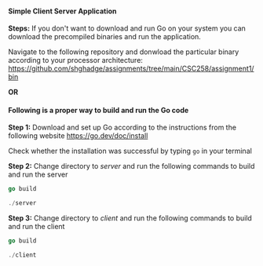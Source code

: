 #### Simple Client Server Application

**Steps:**
If you don't want to download and run Go on your system you can download the precompiled binaries and run the application.

Navigate to the following repository and donwload the particular binary according to your processor architecture:
https://github.com/shghadge/assignments/tree/main/CSC258/assignment1/bin

**OR**

#### Following is a proper way to build and run the Go code

**Step 1:**
Download and set up Go according to the instructions from the following website 
https://go.dev/doc/install

Check whether the installation was successful by typing `go` in your terminal

**Step 2:**
Change directory to *server* and run the following commands to build and run the server

```go
go build
```
```go
./server
```

**Step 3:**
Change directory to *client* and run the following commands to build and run the client
```go
go build
```
```go
./client
```